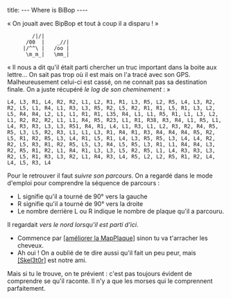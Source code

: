 title: --- Where is BiBop ----

« On jouait avec BipBop et tout à coup il a disparu ! »

                             
            /|/|             
          /00  |    _//|     
         |/^^\ |   /oo |     
          \m_m_|   \mm_|     
                             

« Il nous a dit qu'il était parti chercher un truc important dans la boite aux lettre... On sait pas trop où il est mais on l'a tracé avec son GPS. Malheureusement celui-ci est cassé, on ne connait pas sa destination finale. On a juste récupéré _le log de son cheminement_ : »

    L4, L3, R1, L4, R2, R2, L1, L2, R1, R1, L3, R5, L2, R5, L4, L3, R2, R2, L5, L1, R4, L1, R3, L3, R5, R2, L5, R2, R1, R1, L5, R1, L3, L2, L5, R4, R4, L2, L1, L1, R1, R1, L35, R4, L1, L1, R5, R1, L1, L3, L2, L1, R2, R2, R2, L1, L1, R4, R5, R23, L1, R1, R38, R3, R4, L1, R5, L1, L4, R3, R3, L3, L3, R51, R4, R1, L4, L1, R3, L1, L2, R3, R2, R4, R5, R5, L3, L5, R2, R3, L1, L1, L3, R1, R4, R1, R3, R4, R4, R4, R5, R2, L5, R1, R2, R5, L3, L4, R1, L5, R1, L4, L3, R5, R5, L3, L4, L4, R2, R2, L5, R3, R1, R2, R5, L5, L3, R4, L5, R5, L3, R1, L1, R4, R4, L3, R2, R5, R1, R2, L1, R4, R1, L3, L3, L5, R2, R5, L1, L4, R3, R3, L3, R2, L5, R1, R3, L3, R2, L1, R4, R3, L4, R5, L2, L2, R5, R1, R2, L4, L4, L5, R3, L4

Pour le retrouver il faut _suivre son parcours_. On a regardé dans le mode d'emploi pour comprendre la séquence de parcours :

- L signifie qu'il a tourné de 90° vers la gauche
- R signifie qu'il a tourné de 90° vers la droite
- Le nombre derrière L ou R indique le nombre de plaque qu'il a parcouru.

Il regardait _vers le nord lorsqu'il est parti d'ici_.

* Commence par [\[améliorer la MapPlaque\]](/challenge/getbestmap) sinon tu va t'arracher les cheveux. 
* Ah oui ! On a oublié de te dire aussi qu'il fait un peu peur, mais [\[Skel3t0r\]](/page/squelette) est notre ami.

Mais si tu le trouve, on te prévient : c'est pas toujours évident de comprendre se qu'il raconte. Il n'y a que les morses qui le comprennent parfaitement.

